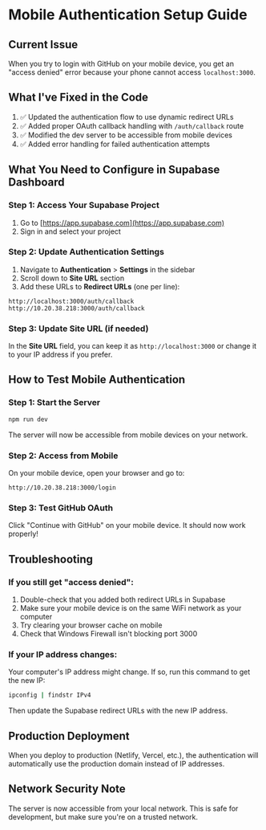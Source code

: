 # Mobile Authentication Setup Guide

## Current Issue
When you try to login with GitHub on your mobile device, you get an "access denied" error because your phone cannot access `localhost:3000`.

## What I've Fixed in the Code
1. ✅ Updated the authentication flow to use dynamic redirect URLs
2. ✅ Added proper OAuth callback handling with `/auth/callback` route
3. ✅ Modified the dev server to be accessible from mobile devices
4. ✅ Added error handling for failed authentication attempts

## What You Need to Configure in Supabase Dashboard

### Step 1: Access Your Supabase Project
1. Go to [https://app.supabase.com](https://app.supabase.com)
2. Sign in and select your project

### Step 2: Update Authentication Settings
1. Navigate to **Authentication** > **Settings** in the sidebar
2. Scroll down to **Site URL** section
3. Add these URLs to **Redirect URLs** (one per line):

```
http://localhost:3000/auth/callback
http://10.20.38.218:3000/auth/callback
```

### Step 3: Update Site URL (if needed)
In the **Site URL** field, you can keep it as `http://localhost:3000` or change it to your IP address if you prefer.

## How to Test Mobile Authentication

### Step 1: Start the Server
```bash
npm run dev
```

The server will now be accessible from mobile devices on your network.

### Step 2: Access from Mobile
On your mobile device, open your browser and go to:
```
http://10.20.38.218:3000/login
```

### Step 3: Test GitHub OAuth
Click "Continue with GitHub" on your mobile device. It should now work properly!

## Troubleshooting

### If you still get "access denied":
1. Double-check that you added both redirect URLs in Supabase
2. Make sure your mobile device is on the same WiFi network as your computer
3. Try clearing your browser cache on mobile
4. Check that Windows Firewall isn't blocking port 3000

### If your IP address changes:
Your computer's IP address might change. If so, run this command to get the new IP:
```bash
ipconfig | findstr IPv4
```

Then update the Supabase redirect URLs with the new IP address.

## Production Deployment
When you deploy to production (Netlify, Vercel, etc.), the authentication will automatically use the production domain instead of IP addresses.

## Network Security Note
The server is now accessible from your local network. This is safe for development, but make sure you're on a trusted network.